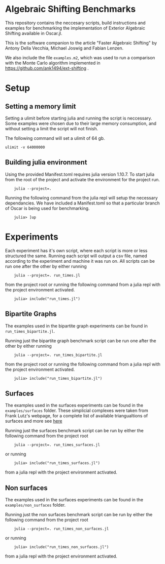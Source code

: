 # Algebraic Shifting Benchmarks

This repository contains the neccesary scripts, build instructions and examples for benchmarking the implementation of Exterior Algebraic Shifting available in Oscar.jl.

This is the software companion to the article "Faster Algebraic Shifting" by Antony Della Vecchia, Michael Joswig and Fabian Lenzen.

We also include the file `examples.m2`, which was used to run a comparison with the Monte Carlo algorithm implemented in https://github.com/ank1494/ext-shifting .

# Setup

## Setting a memory limit
Setting a ulimit before starting julia and running the script is neccessary.
Some examples were chosen due to their large memory consumption, and without setting
a limit the script will not finish.

The following command will set a ulimit of 64 gb.

```
ulimit -v 64000000
```

## Building julia environment

Using the provided Manifest.toml requires julia version 1.10.7.
To start julia from the root of the project and activate the environment for the project run.

```
    julia --project=.
```

Running the following command from the julia repl will setup the necessary dependancies. 
We have included a Manifest.toml so that a particular branch of Oscar is being used for benchmarking. 

```
    julia> ]up
```


# Experiments

Each experiment has it's own script, where each script is more or less structured the same.
Running each script will output a csv file, named according to the experiment and machine it was run on.
All scripts can be run one after the other by either running 

```
    julia --project=. run_times.jl
```

from the project root or running the following command from a julia repl with the project environment activated.

```
    julia> include("run_times.jl")
```

## Bipartite Graphs

The examples used in the bipartite graph experiments can be found in `run_times_bipartite.jl`.

Running just the bipartite graph benchmark script can be run one after the other by either running 

```
    julia --project=. run_times_bipartite.jl
```

from the project root or running the following command from a julia repl with the project environment activated.

```
    julia> include("run_times_bipartite.jl")
```

## Surfaces

The examples used in the surfaces experiments can be found in the `examples/surfaces` folder.
These simplicial complexes were taken from Frank Lutz's webpage, for a complete list of available triangualtions of surfaces and more see [here](https://www3.math.tu-berlin.de/IfM/Nachrufe/Frank_Lutz/stellar/)

Running just the surfaces benchmark script can be run by either the following command from the project root 

```
    julia --project=. run_times_surfaces.jl
```

or running 

```
    julia> include("run_times_surfaces.jl")
```

from a julia repl with the project environment activated.

## Non surfaces

The examples used in the surfaces experiments can be found in the `examples/non_surfaces` folder.

Running just the non surfaces benchmark script can be run by either the following command from the project root 

```
    julia --project=. run_times_non_surfaces.jl
```

or running 

```
    julia> include("run_times_non_surfaces.jl")
```

from a julia repl with the project environment activated.
